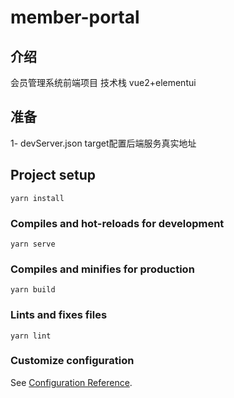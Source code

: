 # member-portal

## 介绍

会员管理系统前端项目
技术栈 vue2+elementui

## 准备
1- devServer.json target配置后端服务真实地址

## Project setup
```
yarn install
```

### Compiles and hot-reloads for development
```
yarn serve
```

### Compiles and minifies for production
```
yarn build
```

### Lints and fixes files
```
yarn lint
```

### Customize configuration
See [Configuration Reference](https://cli.vuejs.org/config/).
